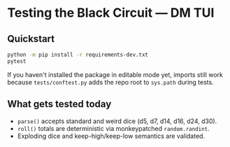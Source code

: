 # Testing the Black Circuit — DM TUI

## Quickstart
```bash
python -m pip install -r requirements-dev.txt
pytest
```

If you haven't installed the package in editable mode yet, imports still work
because `tests/conftest.py` adds the repo root to `sys.path` during tests.

## What gets tested today
- `parse()` accepts standard and weird dice (d5, d7, d14, d16, d24, d30).
- `roll()` totals are deterministic via monkeypatched `random.randint`.
- Exploding dice and keep-high/keep-low semantics are validated.